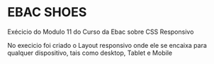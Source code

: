 <h1>EBAC SHOES</h1>
<p>Exécicio do Modulo 11 do Curso da Ebac sobre CSS Responsivo</p>
<p>No execicio foi criado o Layout responsivo onde ele se encaixa para qualquer dispositivo, tais como desktop, Tablet e Mobile</p>

